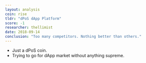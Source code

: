 ```yaml
---
layout: analysis
coin: rise
tldr: "dPoS dApp Platform"
score: -1
researcher: thellimist
date: 2018-09-14
conclusion: "Too many competitors. Nothing better than others."
---
```


- Just a dPoS coin.
- Trying to go for dApp market without anything supreme. 
